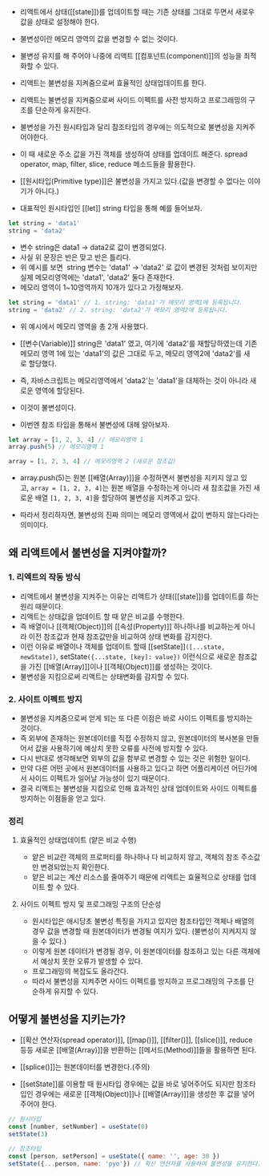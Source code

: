 - 리액트에서 상태([[state]])를 업데이트할 때는 기존 상태를 그대로 두면서 새로우 값을 상태로 설정해야 한다.
- 불변성이란 메모리 영역의 값을 변경할 수 없는 것이다.
- 불변성 유지를 해 주어야 나중에 리액트 [[컴포넌트(component)]]의 성능을 최적화할 수 있다.
- 리액트는 불변성을 지켜줌으로써 효율적인 상태업데이트를 한다.
- 리액트는 불변성을 지켜줌으로써 사이드 이펙트를 사전 방지하고 프로그래밍의 구조를 단순하게 유지한다.

- 불변성을 가진 원시타입과 달리 참조타입의 경우에는 의도적으로 불변성을 지켜주어야한다. 
- 이 때 새로운 주소 값을 가진 객체를 생성하여 상태를 업데이트 해준다. spread operator, map, filter, slice, reduce 메소드들을 활용한다.

- [[원시타입(Primitive type)]]은 불변성을 가지고 있다.(값을 변경할 수 없다는 이야기가 아니다.)
- 대표적인 원시타입인 [[let]] string 타입을 통해 예를 들어보자.

```javascript
let string = 'data1' 
string = 'data2'
```

- 변수 string은 data1 -> data2로 값이 변경되었다.
- 사실 위 문장은 반은 맞고 반은 틀리다.
- 위 예시를 보면  string 변수는 'data1' → 'data2' 로 값이 변경된 것처럼 보이지만 실제 메모리영역에는 'data1', 'data2' 둘다 존재한다.
- 메모리 영역이 1~10영역까지 10개가 있다고 가정해보자.

```javascript
let string = 'data1' // 1. string: 'data1'가 메모리 영역1에 등록됩니다. 
string = 'data2' // 2. string: 'data2'가 메모리 영역2에 등록됩니다.
```

- 위 예시에서 메모리 영역을 총 2개 사용했다.
- [[변수(Variable)]] string은 'data1' 였고, 여기에 'data2'를 재할당하였는데 기존 메모리 영역 1에 있는 'data1'의 값은 그대로 두고, 메모리 영역2에 'data2'를 새로 할당했다.
- 즉, 자바스크립트는 메모리영역에서 'data2'는 'data1'을 대체하는 것이 아니라 새로운 영역에 할당된다.
- 이것이 불변성이다.

- 이번엔 참조 타입을 통해서 불변성에 대해 알아보자.

```javascript
let array = [1, 2, 3, 4] // 메모리영역 1
array.push(5) // 메모리영역 1 

array = [1, 2, 3, 4] // 메모리영역 2 (새로운 참조값)
```

- array.push(5)는 원본 [[배열(Array)]]을 수정하면서 불변성을 지키지 않고 있고, `array = [1, 2, 3, 4]`는 원본 배열을 수정하는게 아니라 새 참조값을 가진 새로운 배열 `[1, 2, 3, 4]`을 할당하여 불변성을 지켜주고 있다.

- 따라서 정리하자면, 불변성의 진짜 의미는 메모리 영역에서 값이 변하지 않는다라는 의미이다.

## 왜 리액트에서 불변성을 지켜야할까?

### 1. 리엑트의 작동 방식
- 리액트에서 불변성을 지켜주는 이유는 리액트가 상태([[state]])를 업데이트를 하는 원리 때문이다.
- 리액트는 상태값을 업데이트 할 때 얕은 비교를 수행한다. 
- 즉 배열이나 [[객체(Object)]]의 [[속성(Property)]] 하나하나를 비교하는게 아니라 이전 참조값과 현재 참조값만을 비교하여 상태 변화를 감지한다. 
- 이런 이유로 배열이나 객체를 업데이트 할때 [[setState]]`([...state, newState])`, setState`({...state, [key]: value})` 이런식으로 새로운 참조값을 가진 [[배열(Array)]]이나 [[객체(Object)]]를 생성하는 것이다.
- 불변성을 지킴으로써 리액트는 상태변화를 감지할 수 있다.

### 2. 사이트 이펙트 방지
- 불변성을 지켜줌으로써 얻게 되는 또 다른 이점은 바로 사이드 이펙트를 방지하는 것이다. 
- 즉 외부에 존재하는 원본데이터를 직접 수정하지 않고, 원본데이터의 복사본을 만들어서 값을 사용하기에 예상치 못한 오류를 사전에 방지할 수 있다.
- 다시 반대로 생각해보면 외부의 값을 함부로 변경할 수 있는 것은 위험한 일이다.
- 만약 다른 어떤 곳에서 원본데이터를 사용하고 있다고 하면 어플리케이션 어딘가에서 사이드 이펙트가 일어날 가능성이 있기 때문이다. 
- 결국 리액트는 불변성을 지킴으로 인해 효과적인 상태 업데이트와 사이드 이펙트를 방지하는 이점들을 얻고 있다.

### 정리

1. 효율적인 상태업데이트 (얕은 비교 수행)
	- 얕은 비교란 객체의 프로퍼티를 하나하나 다 비교하지 않고, 객체의 참조 주소값만 변경되었는지 확인한다.
	- 얕은 비교는 계산 리소스를 줄여주기 때문에 리액트는 효율적으로 상태를 업데이트 할 수 있다.

2. 사이드 이펙트 방지 및 프로그래밍 구조의 단순성
	- 원시타입은 애시당초 불변성 특징을 가지고 있지만 참조타입인 객체나 배열의 경우 값을 변경할 때 원본데이터가 변경될 여지가 있다. (불변성이 지켜지지 않을 수 있다.)
	- 이렇게 원본 데이터가 변경될 경우, 이 원본데이터를 참조하고 있는 다른 객체에서 예상치 못한 오류가 발생할 수 있다. 
	- 프로그래밍의 복잡도도 올라간다.
	- 따라서 불변성을 지켜주면 사이드 이펙트를 방지하고 프로그래밍의 구조를 단순하게 유지할 수 있다.

## 어떻게 불변성을 지키는가?

- [[확산 연산자(spread operator)]], [[map()]], [[filter()]], [[slice()]], reduce 등등 새로운 [[배열(Array)]]을 반환하는 [[메서드(Method)]]들을 활용하면 된다.
* [[splice()]]는 원본데이터를 변경한다.(주의)

- [[setState]]를 이용할 때 원시타입 경우에는 값을 바로 넣어주어도 되지만 참조타입인 경우에는 새로운 [[객체(Object)]]나 [[배열(Array)]]을 생성한 후 값을 넣어주어야 한다.

```javascript
// 원시타입
const [number, setNumber] = useState(0)
setState(3)

// 참조타입
const [person, setPerson] = useState({ name: '', age: 30 })
setState({...person, name: 'pyo'}) // 확산 연산자를 사용하여 불변성을 유지한다.
```


